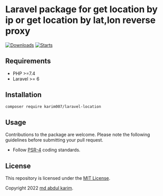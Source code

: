 # Laravel package for get location by ip or get location by lat,lon reverse proxy

[![Downloads](https://img.shields.io/packagist/dt/karim007/laravel-location)](https://packagist.org/packages/karim007/laravel-location)
[![Starts](https://img.shields.io/packagist/stars/karim007/laravel-location)](https://packagist.org/packages/karim007/laravel-location)

## Requirements

- PHP >=7.4
- Laravel >= 6


## Installation

```bash
composer require karim007/laravel-location
```
## Usage


Contributions to the package are welcome. Please note the following guidelines before submitting your pull
request.

- Follow [PSR-4](http://www.php-fig.org/psr/psr-4/) coding standards.

## License

This repository is licensed under the [MIT License](http://opensource.org/licenses/MIT).

Copyright 2022 [md abdul karim](https://github.com/karim-007).
